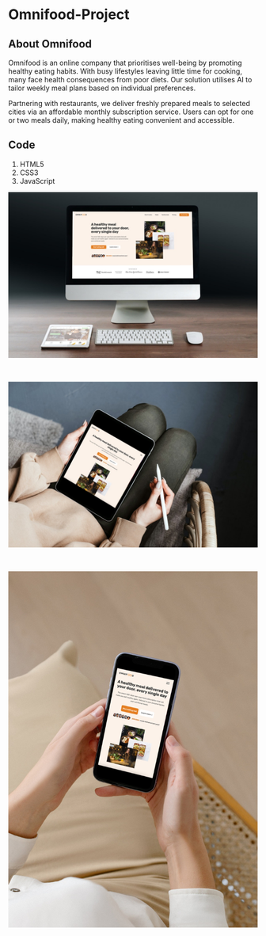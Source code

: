 # Omnifood-Project

## About Omnifood

Omnifood is an online company that prioritises well-being by promoting healthy eating habits. With busy lifestyles leaving little time for cooking, many face health consequences from poor diets. Our solution utilises AI to tailor weekly meal plans based on individual preferences. 

Partnering with restaurants, we deliver freshly prepared meals to selected cities via an affordable monthly subscription service. Users can opt for one or two meals daily, making healthy eating convenient and accessible.

## Code

1. HTML5
2. CSS3
3. JavaScript

![](Omnifood-Project/img/Omnifood-desktop2.png)

<br />

![](Omnifood-Project/img/Omnifood-tablet2.png)

<br />

![](Omnifood-Project/img/Omnifood-mobile2.png)
